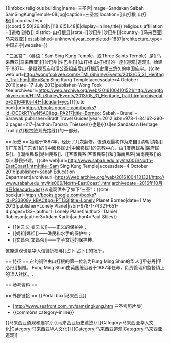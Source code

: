 {{Infobox religious building|name=三圣宫|image=Sandakan Sabah SamSingKungTemple-08.jpg|caption=三圣宫|location=[[山打根|山打根]]|coordinates={{coord|5|50|26.88|N|118|6|51.48|E|display=inline,title}}|religious_affiliation=[[道教|道教]]|district=山打根县|state=[[沙巴州|沙巴州]]|country=[[马来西亚|马来西亚]]|established=unknown|year_completed=1887|architecture_type=中国庙宇|website=<!-- {{URL|}} -->}}

'''三圣宫'''（英语：Sam Sing Kung Temple，或Three Saints Temple）是[[马来西亚|马来西亚]][[沙巴州|沙巴州]][[山打根|山打根]]的一座[[道观|道观]]。始建于1887年，是继观音庙和谭公圣祖庙后山打根历史第三悠久的中国庙宇。<ref name="history">{{cite web|url=http://wongfookyee.com/HTML/Shirley/Events/2013/05_31_Heritage_Trail.htm|title=Sam Sing Kung Temple|accessdate=4 October 2016|date=17 July 2013|publisher=Wong Fook Yee|archiveurl=https://web.archive.org/web/20161004101521/http://wongfookyee.com/HTML/Shirley/Events/2013/05_31_Heritage_Trail.htm|archivedate=2016年10月4日|deadurl=yes}}</ref><ref>{{cite book|url=https://books.google.com/books?id=DCDkRTYwN5AC&pg=PA217|title=Borneo: Sabah - Brunei - Sarawak|publisher=Bradt Travel Guides|year=2012|isbn=978-1-84162-390-0|pages=217–|author=Tamara Thiessen}}</ref>也是{{tsl|en|Sandakan Heritage Trail|山打根古迹观光路线}}的一部分。

== 历史 ==
始建于1887年，经历了几次翻修。<ref name="history" />该道观最初作为来自[[清朝|清朝]][[广东省|广东省]]的[[中國移民史|中國移民]]的宗教中心，由[[廣府民系|廣府民系]]、[[潮州民系|潮州民系]]、[[客家民系|客家民系]]和[[海南民系|海南民系]]的华人移民兴建。<ref name="sam sing kung">{{cite web|url=http://www.sabah.edu.my/itls006/North-EastCoast1.htm|title=Sam Sing Kung Temple|accessdate=4 October 2016|publisher=Sabah Education Department|archiveurl=https://web.archive.org/web/20161004101321/http://www.sabah.edu.my/itls006/North-EastCoast1.htm|archivedate=2016年10月4日|deadurl=yes}}</ref>该道观供奉了如下“三圣”：<ref name="history" /><ref name="sam sing kung" /><ref>{{cite book|url=https://books.google.com/books?id=P33B08y_kBAC&pg=PT133|title=Lonely Planet Borneo|date=1 May 2013|publisher=Lonely Planet|isbn=978-1-74321-651-4|pages=133–|author1=Lonely Planet|author2=Daniel Robinson|author3=Adam Karlin|author4=Paul Stiles}}</ref>

* [[关云长|关云长]]——正义的保护神；
* [[媽祖|媽祖]]——渔民和水手的保护神；
* [[文昌帝|文昌帝]]——学子文运的保护神。

这座道观也是华人信徒祈福与[[占卜|占卜]]的场所。<ref name="history" />

== 特征 ==
它的铜钟由山打根的第一位名为Fung Ming Shan的华人[[甲必丹|甲必丹]]捐赠。 Fung Ming Shan由英国统治者于1887年任命，负责管理和监督镇上的华人社区。.<ref name="history" /><ref name="sam sing kung" />

== 参考资料 ==
<references />

== 外部链接 ==
{{Portal box|马来西亚}}
* [http://www.seafront.com.my/samsingkung.htm 三圣宫照片集]
* {{commons category-inline}}

{{马来西亚道观和庙宇}}
{{马来西亚历史遗迹}}
[[Category:马来西亚华人文化|Category:马来西亚华人文化]]
[[Category:马来西亚道观|Category:马来西亚道观]]